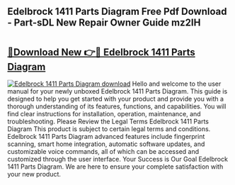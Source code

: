 ## Edelbrock 1411 Parts Diagram Free Pdf Download - Part-sDL New Repair Owner Guide mz2IH

# <h2><a href="http://dfqd3v6.blite.top/?on=Edelbrock+1411+Parts+Diagram">🔗Download New 👉🔴 Edelbrock 1411 Parts Diagram</a></h2>

[![Edelbrock 1411 Parts Diagram download](https://i.imgur.com/lujVjoI.png)](http://dfqd3v6.blite.top/?on=Edelbrock+1411+Parts+Diagram)
Hello and welcome to the user manual for your newly unboxed Edelbrock 1411 Parts Diagram. This guide is designed to help you get started with your product and provide you with a thorough understanding of its features, functions, and capabilities. You will find clear instructions for installation, operation, maintenance, and troubleshooting. Please Review the Legal Terms Edelbrock 1411 Parts Diagram This product is subject to certain legal terms and conditions. Edelbrock 1411 Parts Diagram advanced features include fingerprint scanning, smart home integration, automatic software updates, and customizable voice commands, all of which can be accessed and customized through the user interface. Your Success is Our Goal Edelbrock 1411 Parts Diagram. We are here to ensure your complete satisfaction with your new product.
